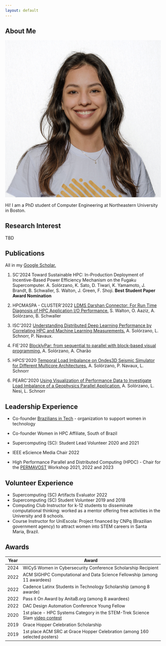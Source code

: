 ```yaml
---
layout: default
---
```


## About Me

<img class="profile-picture" src="ana.png">

Hi! I am a PhD student of Computer Engineering at Northeastern University in Boston.

## Research Interest

TBD

## Publications

All in my [Google Scholar.](https://scholar.google.com/citations?user=7Z_a7CcAAAAJ&hl=en)

1. SC'2024 Toward Sustainable HPC: In-Production Deployment of Incentive-Based Power Efficiency Mechanism on the Fugaku Supercomputer. A. Solórzano, K. Sato, D. Tiwari, K. Yamamoto, J. Brandt, B. Schwaller, S. Walton, J. Green, F. Shoji. **Best Student Paper Award Nomination**

2. HPCMASPA - CLUSTER'2022 [LDMS Darshan Connector: For Run Time Diagnosis of HPC Application I/O Performance.](https://ieeexplore.ieee.org/document/9912673) S. Walton, O. Aaziz, A. Solórzano, B. Schwaller

3. ISC'2022 [Understanding Distributed Deep Learning Performance by Correlating HPC and Machine Learning Measurements.](https://link.springer.com/chapter/10.1007/978-3-031-07312-0_14) A. Solórzano, L. Schnorr, P. Navaux.

4. FIE'202 [BlocklyPar: from sequential to parallel with block-based visual programming.](https://ieeexplore.ieee.org/document/9637261) A. Solórzano, A. Charão

5. HPCS'2020 [Temporal Load Imbalance on Ondes3D Seismic Simulator for Different Multicore Architectures.](https://arxiv.org/abs/2409.11392) A. Solórzano, P. Navaux, L. Schnorr

6. PEARC'2020 [Using Visualization of Performance Data to Investigate Load Imbalance of a Geophysics Parallel Application.](https://dl.acm.org/doi/10.1145/3311790.3400844) A. Solórzano, L. Nesi, L. Schnorr

## Leadership Experience

- Co-founder [Brazilians in Tech](https://braziliansintech.com/) - organization to support women in technology

- Co-founder Women in HPC Affiliate, South of Brazil

- Supercomputing (SC): Student Lead Volunteer 2020 and 2021

- IEEE eScience Media Chair 2022

- High Performance Parallel and Distributed Computing (HPDC) - Chair for the  [PERMAVOST](https://permavost.github.io/2021.html) Workshop 2021, 2022 and 2023

## Volunteer Experience

- Supercomputing (SC) Artifacts Evaluator 2022
- Supercomputing (SC) Student Volunteer 2019 and 2018
- Computing Club Instructor for k-12 students to disseminate computational thinking: worked as a mentor offering free activities in the University and 8 schools.
- Course Instructor for UniEscola: Project financed by CNPq (Brazilian government agency) to attract women into STEM careers in Santa Maria, Brazil. 

## Awards

Year | Award
-----|-------
2024 | WiCyS Women in Cybersecurity Conference Scholarship Recipient
2022 | ACM SIGHPC Computational and Data Science Fellowship (among 11 awardees)  
2022 | Cadence Latinx Students in Technology Scholarship (among 8 awarde)
2022 | Pass it On Award by AnitaB.org (among 8 awardees)
2022 | DAC Design Automation Conference Young Fellow
2020 | 1st place - HPC Systems Category in the STEM-Trek Science Slam [video contest](http://www.stem-trek.org/2020/11/15/scienceslamsc20-grand-prize-winner)
2019 | Grace Hopper Celebration Scholarship
2019 | 1st place ACM SRC at Grace Hopper Celebration (among 160 selected posters) 

<!-- Here is a blockquote

> To a great mind, nothing is little -->
